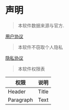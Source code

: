 # 声明

> 本软件数据来源与官方.

[用户协议]()

> 本软件不窃取个人隐私

[隐私协议]()

> 本软件权限表

| 权限      | 说明 |
| ----------- | ----------- |
| Header      | Title       |
| Paragraph   | Text        |

